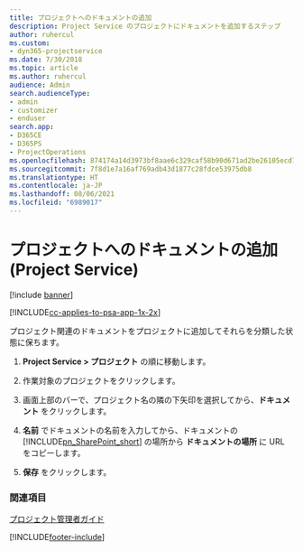 ```yaml
---
title: プロジェクトへのドキュメントの追加
description: Project Service のプロジェクトにドキュメントを追加するステップ
author: ruhercul
ms.custom:
- dyn365-projectservice
ms.date: 7/30/2018
ms.topic: article
ms.author: ruhercul
audience: Admin
search.audienceType:
- admin
- customizer
- enduser
search.app:
- D365CE
- D365PS
- ProjectOperations
ms.openlocfilehash: 874174a14d3973bf8aae6c329caf58b90d671ad2be26105ecd721825b92c0f7b
ms.sourcegitcommit: 7f8d1e7a16af769adb43d1877c28fdce53975db8
ms.translationtype: HT
ms.contentlocale: ja-JP
ms.lasthandoff: 08/06/2021
ms.locfileid: "6989017"
---
```

# <a name="add-documents-to-a-project-project-service"></a>プロジェクトへのドキュメントの追加 (Project Service)

[!include [banner](../includes/psa-now-project-operations.md)]

[!INCLUDE[cc-applies-to-psa-app-1x-2x](../includes/cc-applies-to-psa-app-1x-2x.md)]

プロジェクト関連のドキュメントをプロジェクトに追加してそれらを分類した状態に保ちます。  
  
1. **Project Service > プロジェクト** の順に移動します。  
  
2. 作業対象のプロジェクトをクリックします。  
  
3. 画面上部のバーで、プロジェクト名の隣の下矢印を選択してから、**ドキュメント** をクリックします。  
  
4. **名前** でドキュメントの名前を入力してから、ドキュメントの [!INCLUDE[pn_SharePoint_short](../includes/pn-sharepoint-short.md)] の場所から **ドキュメントの場所** に URL をコピーします。  
  
5. **保存** をクリックします。  
  
### <a name="see-also"></a>関連項目  
 [プロジェクト管理者ガイド](../psa/project-manager-guide.md)


[!INCLUDE[footer-include](../includes/footer-banner.md)]